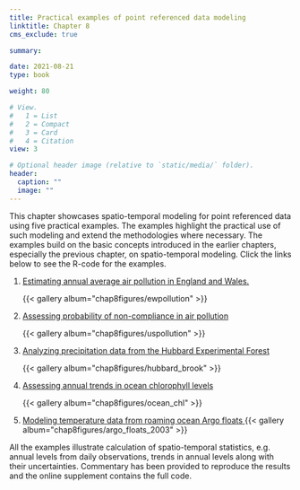 ```yaml
---
title: Practical examples of point referenced data modeling
linktitle: Chapter 8
cms_exclude: true

summary: 

date: 2021-08-21
type: book

weight: 80

# View.
#   1 = List
#   2 = Compact
#   3 = Card
#   4 = Citation
view: 3

# Optional header image (relative to `static/media/` folder).
header:
  caption: ""
  image: ""
---
```


This chapter showcases spatio-temporal modeling for point  referenced data using
five practical examples. The examples highlight the practical use of
such modeling and extend the methodologies where necessary. The examples
build on  the basic concepts introduced  in the earlier chapters,  especially
the previous chapter,  on spatio-temporal modeling. Click the links below to see the R-code for the examples. 
<ol>
<li> <a href="../Rcode/Chap8_ewpollution.html">Estimating annual average air pollution in England and Wales. </a>

{{< gallery album="chap8figures/ewpollution" >}}

      
<li> <a href="../Rcode/Chap8_uspollution.html">Assessing probability of non-compliance in air pollution </a>

{{< gallery album="chap8figures/uspollution" >}}

<li><a href="../Rcode/Chap8_rainfall.html">  Analyzing precipitation data from the Hubbard Experimental
Forest </a>

{{< gallery album="chap8figures/hubbard_brook" >}}

<li> <a href="../Rcode/Chap8_ocean_chl.html">Assessing annual trends in ocean chlorophyll levels</a>

{{< gallery album="chap8figures/ocean_chl" >}}


<li> <a href="../Rcode/Chap8_Argo.html"> Modeling temperature data from roaming ocean Argo floats </a>
{{< gallery album="chap8figures/argo_floats_2003" >}}

</ol>
<p> 
    All the examples illustrate calculation of  spatio-temporal statistics, e.g. annual levels from daily observations, trends in
annual levels along with their uncertainties. Commentary has been provided to reproduce the results and the  online supplement contains the
full code.



